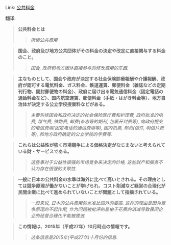 Link: [公共料金](https://www.shiruporuto.jp/public/data/vocabulary/yogo/k/kokyo_ryokin.html)

翻译:
> **公共料金とは**
>> *所谓公共费用*

> **国会、政府及び地方公共団体がその料金の決定や改定に直接関与する料金のこと。**
>> *国会, 政府和地方团体直接参与的修改费用的东西.*

> **主なものとして、国会や政府が決定する社会保険診療報酬や介護報酬、政府が認可する電気料金、ガス料金、鉄道運賃、郵便料金（雑誌などの定期刊行物、開封郵便物の料金）、政府に届け出る電気通信料金（固定電話の通話料金など）、国内航空運賃、郵便料金（手紙・はがき料金等）、地方自治体が決定する公立学校授業料などがある。**
>> *主要包括国会和政府决定的社会保险医疗费和护理费, 政府批准的电费, 煤气费, 铁路费, 邮费(杂志等的期刊, 包裹开封费等), 向政府提交的电信费用(固定电话的通话费用等), 国内机票, 邮资(信件, 明信片费等), 和地方政府确定的公立学校的学费等.*

> **これらは公益性が強く市場競争による価格決定がなじまないと考えられている財・サービスである。**
>> *这些事对于公益性很强的市场竞争来决定的价格, 这些财产和服务不认为存在很强的关联性.*

> **一般に日本の公共料金の水準は海外に比べて高いとされる。その理由としては競争原理が働かないことが挙げられ、コスト削減など経営の合理化が民間企業に比べて進められていないことが問題として指摘されている。**
>> *一般来说, 日本的公共费用的水准比国外的要高. 这样的理由是因为竞争原理的不起作用, 作为问题被批评的是由于花费的消减导致民间企业的经营合理化不能被推进.*

> **この情報は、2015年（平成27年）10月時点の情報です。**
>> *这条信息是2015年(平成27年)十月份的信息.*